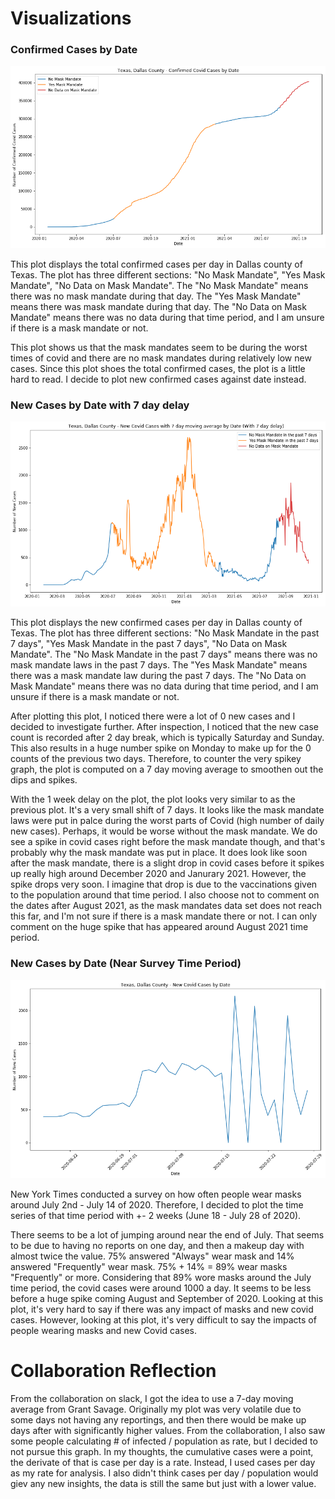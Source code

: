 # Visualizations

### Confirmed Cases by Date
<p align="center">
  <img src="https://github.com/azhou5211/hcde_project/blob/main/A4/visualizations/confirmed_cases_by_date.png" />
</p>

This plot displays the total confirmed cases per day in Dallas county of Texas. The plot has three different sections: "No Mask Mandate", "Yes Mask Mandate", "No Data on Mask Mandate".
The "No Mask Mandate" means there was no mask mandate during that day. The "Yes Mask Mandate" means there was mask mandate during that day. The "No Data on Mask Mandate" means there was no data during that time period, and I am unsure if there is a mask mandate or not.

This plot shows us that the mask mandates seem to be during the worst times of covid and there are no mask mandates during relatively low new cases. Since this plot shoes the total confirmed cases, the plot is a little hard to read.
I decide to plot new confirmed cases against date instead.

### New Cases by Date with 7 day delay
<p align="center">
  <img src="https://github.com/azhou5211/hcde_project/blob/main/A4/visualizations/new_cases_by_date_delay.png" />
</p>

This plot displays the new confirmed cases per day in Dallas county of Texas. The plot has three different sections: "No Mask Mandate in the past 7 days", "Yes Mask Mandate in the past 7 days", "No Data on Mask Mandate".
The "No Mask Mandate in the past 7 days" means there was no mask mandate laws in the past 7 days. The "Yes Mask Mandate" means there was a mask mandate law during the past 7 days. The "No Data on Mask Mandate" means there was no data during that time period, and I am unsure if there is a mask mandate or not.

After plotting this plot, I noticed there were a lot of 0 new cases and I decided to investigate further. After inspection, I noticed that the new case count is recorded after 2 day break, which is typically Saturday and Sunday. This also results in a huge number spike on Monday to make up for the 0 counts of the previous two days.
Therefore, to counter the very spikey graph, the plot is computed on a 7 day moving average to smoothen out the dips and spikes.

With the 1 week delay on the plot, the plot looks very similar to as the previous plot. It's a very small shift of 7 days.
It looks like the mask mandate laws were put in palce during the worst parts of Covid (high number of daily new cases).
Perhaps, it would be worse without the mask mandate. We do see a spike in covid cases right before the mask mandate though, and that's probably why the mask mandate was put in place.
It does look like soon after the mask mandate, there is a slight drop in covid cases before it spikes up really high around December 2020 and Janurary 2021.
However, the spike drops very soon. I imagine that drop is due to the vaccinations given to the population around that time period.
I also choose not to comment on the dates after August 2021, as the mask mandates data set does not reach this far, and I'm not sure if there is a mask mandate there or not.
I can only comment on the huge spike that has appeared around August 2021 time period.

### New Cases by Date (Near Survey Time Period)
<p align="center">
  <img src="https://github.com/azhou5211/hcde_project/blob/main/A4/visualizations/new_cases_by_date_survey.png" />
</p>

New York Times conducted a survey on how often people wear masks around July 2nd - July 14 of 2020. Therefore, I decided to plot the time series of that time period with +- 2 weeks (June 18 - July 28 of 2020).

There seems to be a lot of jumping around near the end of July. That seems to be due to having no reports on one day, and then a makeup day with almost twice the value.
75% answered "Always" wear mask and 14% answered "Frequently" wear mask.
75% + 14% = 89% wear masks "Frequently" or more.
Considering that 89% wore masks around the July time period, the covid cases were around 1000 a day. It seems to be less before a huge spike coming August and September of 2020. Looking at this plot, it's very hard to say if there was any impact of masks and new covid cases.
However, looking at this plot, it's very difficult to say the impacts of people wearing masks and new Covid cases.

# Collaboration Reflection

From the collaboration on slack, I got the idea to use a 7-day moving average from Grant Savage. Originally my plot was very volatile due to some days not having any reportings, and then there would be make up days after with significantly higher values. From the collaboration, I also saw some people calculating # of infected / population as rate, but I decided to not pursue this graph. In my thoughts, the cumulative cases were a point, the derivate of that is case per day is a rate. Instead, I used cases per day as my rate for analysis. I also didn't think cases per day / population would giev any new insights, the data is still the same but just with a lower value.
